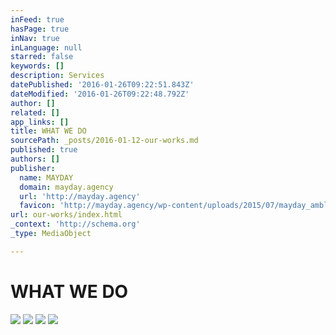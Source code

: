 ```yaml
---
inFeed: true
hasPage: true
inNav: true
inLanguage: null
starred: false
keywords: []
description: Services
datePublished: '2016-01-26T09:22:51.843Z'
dateModified: '2016-01-26T09:22:48.792Z'
author: []
related: []
app_links: []
title: WHAT WE DO
sourcePath: _posts/2016-01-12-our-works.md
published: true
authors: []
publisher:
  name: MAYDAY
  domain: mayday.agency
  url: 'http://mayday.agency'
  favicon: 'http://mayday.agency/wp-content/uploads/2015/07/mayday_amblem-siyah.jpg'
url: our-works/index.html
_context: 'http://schema.org'
_type: MediaObject

---
```

# WHAT WE DO
![](https://s3-us-west-2.amazonaws.com/the-grid-img/p/b32c7a193fce0e5296da5c2f5aeb75f2a5afc11b.jpg)
![](https://s3-us-west-2.amazonaws.com/the-grid-img/p/52ca3f0c34180ac12c6b7d0d0d4c2c51b8f6321d.jpg)
![](https://s3-us-west-2.amazonaws.com/the-grid-img/p/4927d5196d4c78b38f513d9b3f4a9438a97ef6ba.jpg)
![](https://s3-us-west-2.amazonaws.com/the-grid-img/p/3c9f17f8426fe6558a2a9b375a255d7c2bc68d1e.jpg)
